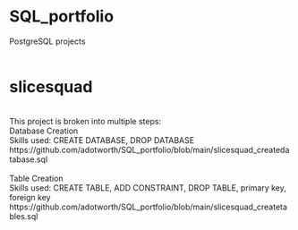 # SQL_portfolio
PostgreSQL projects
<br>
<br>
# slicesquad
<br>
This project is broken into multiple steps:
<br>
Database Creation 
<br>
Skills used: CREATE DATABASE, DROP DATABASE
<br>
https://github.com/adotworth/SQL_portfolio/blob/main/slicesquad_createdatabase.sql
<br>
<br>
Table Creation
<br>
Skills used: CREATE TABLE, ADD CONSTRAINT, DROP TABLE, primary key, foreign key
<br>
https://github.com/adotworth/SQL_portfolio/blob/main/slicesquad_createtables.sql
